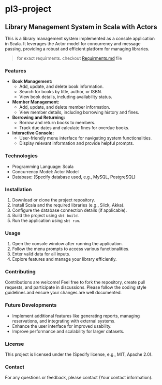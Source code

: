 # pl3-project

## Library Management System in Scala with Actors

This is a library management system implemented as a console application in Scala. It leverages the Actor model for concurrency and message passing, providing a robust and efficient platform for managing libraries.

> for exact requirments. checkout [Requirments.md](Requirments.md) file

### Features

* **Book Management:**
    * Add, update, and delete book information.
    * Search for books by title, author, or ISBN.
    * View book details, including availability status.
* **Member Management:**
    * Add, update, and delete member information.
    * View member details, including borrowing history and fines.
* **Borrowing and Returning:**
    * Borrow and return books to members.
    * Track due dates and calculate fines for overdue books.
* **Interactive Console:**
    * User-friendly menu interface for navigating system functionalities.
    * Display relevant information and provide helpful prompts.

### Technologies

* Programming Language: Scala
* Concurrency Model: Actor Model
* Database: (Specify database used, e.g., MySQL, PostgreSQL)

### Installation

1. Download or clone the project repository.
2. Install Scala and the required libraries (e.g., Slick, Akka).
3. Configure the database connection details (if applicable).
4. Build the project using `sbt build`.
5. Run the application using `sbt run`.

### Usage

1. Open the console window after running the application.
2. Follow the menu prompts to access various functionalities.
3. Enter valid data for all inputs.
4. Explore features and manage your library efficiently.

### Contributing

Contributions are welcome! Feel free to fork the repository, create pull requests, and participate in discussions. Please follow the coding style guidelines and ensure your changes are well documented.

### Future Developments

* Implement additional features like generating reports, managing reservations, and integrating with external systems.
* Enhance the user interface for improved usability.
* Improve performance and scalability for larger datasets.

### License

This project is licensed under the (Specify license, e.g., MIT, Apache 2.0).

### Contact

For any questions or feedback, please contact (Your contact information).
